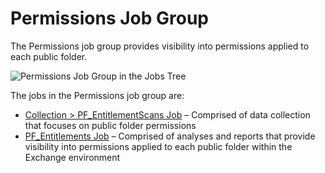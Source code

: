 # Permissions Job Group

The Permissions job group provides visibility into permissions applied to each public folder.

![Permissions Job Group in the Jobs Tree](/img/versioned_docs/enterpriseauditor_11.6/enterpriseauditor/admin/hostmanagement/jobstree.webp)

The jobs in the Permissions job group are:

- [Collection > PF_EntitlementScans Job](/docs/accessanalyzer/11.6/enterpriseauditor/solutions/exchange/publicfolders/permissions/pf_entitlementscans.md)
  – Comprised of data collection that focuses on public folder permissions
- [PF_Entitlements Job](/docs/accessanalyzer/11.6/enterpriseauditor/solutions/exchange/publicfolders/permissions/pf_entitlements.md)
  – Comprised of analyses and reports that provide visibility into permissions applied to each
  public folder within the Exchange environment
